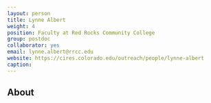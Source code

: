 ```yaml
---
layout: person
title: Lynne Albert
weight: 4
position: Faculty at Red Rocks Community College
group: postdoc
collaborator: yes
email: lynne.albert@rrcc.edu
website: https://cires.colorado.edu/outreach/people/lynne-albert
caption:
---
```


## About
